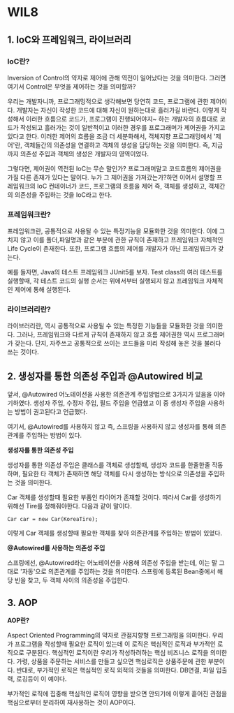 # WIL8

## **1. IoC와 프레임워크, 라이브러리**

### **IoC란?**

Inversion of Control의 약자로 제어에 관해 역전이 일어났다는 것을 의미한다. 그러면 여기서 Control은 무엇을 제어하는 것을 의미할까?

우리는 개발자니까, 프로그래밍적으로 생각해보면 당연히 코드, 프로그램에 관한 제어이다. 개발자는 자신이 작성한 코드에 대해 자신이 원하는대로 흘러가길 바란다. 이렇게 작성해서 이러한 흐름으로 코드가, 프로그램이 진행되어야지~ 하는 개발자의 흐름대로 코드가 작성되고 흘러가는 것이 일반적이고 이러한 경우를 프로그래머가 제어권을 가지고 있다고 한다. 이러한 제어의 흐름을 조금 더 세분화해서, 객체지향 프로그래밍에서 '제어'란, 객체들간의 의존성을 연결하고 객체의 생성을 담당하는 것을 의미한다. 즉, 지금까지 의존성 주입과 객체의 생성은 개발자의 영역이었다.

그렇다면, 제어권이 역전된 IoC는 무슨 말인가? 프로그래머말고 코드흐름의 제어권을 가질 다른 존재가 있다는 말이다. 누가 그 제어권을 가져갔는가?하면 이어서 설명할 프레임워크의 IoC 컨테이너가 코드, 프로그램의 흐름을 제어 즉, 객체를 생성하고, 객체간의 의존성을 주입하는 것을 IoC라고 한다.

### **프레임워크란?**

프레임워크란, 공통적으로 사용될 수 있는 특정기능을 모듈화한 것을 의미한다. 이에 그치지 않고 이를 폴더,파일명과 같은 부분에 관한 규칙이 존재하고 프레임워크 자체적인 Life Cycle이 존재한다. 또한, 프로그램 흐름의 제어를 개발자가 아닌 프레임워크가 갖는다.

예를 들자면, Java의 테스트 프레임워크 JUnit5를 보자. Test class의 여러 테스트를 실행할때, 각 테스트 코드의 실행 순서는 위에서부터 실행되지 않고 프레임워크 자체적인 제어에 통해 실행된다.

### **라이브러리란?**

라이브러리란, 역시 공통적으로 사용될 수 있는 특정한 기능들을 모듈화한 것을 의미한다. 그러나, 프레임워크와 다르게 규칙이 존재하지 않고 흐름 제어권한 역시 프로그래머가 갖는다. 단지, 자주쓰고 공통적으로 쓰이는 코드들을 미리 작성해 놓은 것을 불러다 쓰는 것이다.

## **2. 생성자를 통한 의존성 주입과 @Autowired 비교**

앞서, @Autowired 어노테이션을 사용한 의존관계 주입방법으로 3가지가 있음을 이야기하였다. 생성자 주입, 수정자 주입, 필드 주입을 언급했고 이 중 생성자 주입을 사용하는 방법이 권고된다고 언급했다.

여기서, @Autowired를 사용하지 않고 즉, 스프링을 사용하지 않고 생성자를 통해 의존관계를 주입하는 방법이 있다.

**생성자를 통한 의존성 주입**

생성자를 통한 의존성 주입은 클래스를 객체로 생성할때, 생성자 코드를 한줄한줄 작동하며, 필요한 타 객체가 존재하면 해당 객체를 다시 생성하는 방식으로 의존성을 주입하는 것을 의미한다.

Car 객체를 생성할때 필요한 부품인 타이어가 존재할 것이다. 따라서 Car를 생성하기 위해선 Tire를 정해줘야한다. 다음과 같이 말이다.

```
Car car = new Car(KoreaTire);
```

이렇게 Car 객체를 생성할때 필요한 객체를 찾아 의존관계를 주입하는 방법이 있었다.

**@Autowired를 사용하는 의존성 주입**

스프링에선, @Autowired라는 어노테이션을 사용해 의존성 주입을 받는데, 이는 말 그대로 '자동'으로 의존관계를 주입하는 것을 의미한다. 스프링에 등록된 Bean중에서 해당 빈을 찾고, 두 객체 사이의 의존성을 주입한다.

## **3. AOP**

**AOP란?**

Aspect Oriented Programming의 약자로 관점지향형 프로그래밍을 의미한다. 우리가 프로그램을 작성할때 필요한 로직이 있는데 이 로직은 핵심적인 로직과 부가적인 로직으로 구분된다. 핵심적인 로직이란 우리가 작성하려하는 핵심 비즈니스 로직을 의미한다. 가령, 상품을 주문하는 서비스를 만들고 싶으면 핵심로직은 상품주문에 관한 부분이다. 반대로, 부가적인 로직은 핵심적인 로직 외적의 것들을 의미한다. DB연결, 파일 입출력, 로깅등이 이 예이다.

부가적인 로직에 집중해 핵심적인 로직이 영향을 받으면 안되기에 이렇게 흩어진 관점을 핵심으로부터 분리하여 재사용하는 것이 AOP이다.